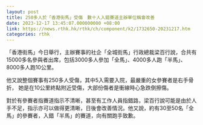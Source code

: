 ```yaml
---
layout: post
title: 250多人於「香港街馬」受傷　數十人入錯賽道主辦單位稱會改善
date: 2023-12-17 13:45:07.000000000 +08:00
link: https://news.rthk.hk/rthk/ch/component/k2/1732650-20231217.htm
categories: rthk
---
```


「香港街馬」今日舉行，主辦賽事的社企「全城街馬」行政總裁梁百行說，合共有15000多名參與者出席，包括3000多人參加「全馬」、4000多人跑「半馬」、8000多人跑10公里。

他又說整個賽事有250多人受傷，其中5入需要入院，最嚴重的女參賽者是右手骨折， 她是在10公里終點附近受傷，大部份傷者是衝線時心急跌倒擦傷。

對於有參賽者指賽道指示不清晰，甚至有工作人員指錯路，梁百行說可能是由於人手不足，指示亦可以做得更清晰，日後會改善情況。他又說，約有30至50名「全馬」的參賽者，入錯「半馬」的賽道，向有關跑手致歉。
